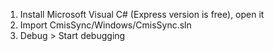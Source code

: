 1. Install Microsoft Visual C# (Express version is free), open it
2. Import CmisSync/Windows/CmisSync.sln
3. Debug > Start debugging

